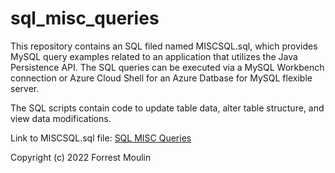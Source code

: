 # sql_misc_queries

This repository contains an SQL filed named MISCSQL.sql, which provides MySQL query examples related to an application that utilizes the Java Persistence API. The SQL queries can be executed via a MySQL Workbench connection or Azure Cloud Shell for an Azure Datbase for MySQL flexible server. 

The SQL scripts contain code to update table data, alter table structure, and view data modifications.

Link to MISCSQL.sql file: <a href="https://github.com/ffm5113/sql_misc_queries/blob/main/MISCSQL.sql">SQL MISC Queries</a>

Copyright (c) 2022 Forrest Moulin

